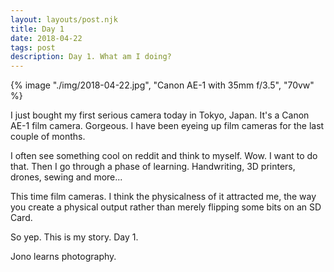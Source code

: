```yaml
---
layout: layouts/post.njk
title: Day 1
date: 2018-04-22
tags: post
description: Day 1. What am I doing?
---
```


{% image "./img/2018-04-22.jpg", "Canon AE-1 with 35mm f/3.5", "70vw" %}

I just bought my first serious camera today in Tokyo, Japan. It's a Canon AE-1 film camera. Gorgeous. I have been eyeing up film cameras for the last couple of months.

I often see something cool on reddit and think to myself. Wow. I want to do that. Then I go through a phase of learning. Handwriting, 3D printers, drones, sewing and more...

This time film cameras. I think the physicalness of it attracted me, the way you create a physical output rather than merely flipping some bits on an SD Card.

So yep. This is my story. Day 1.

Jono learns photography.